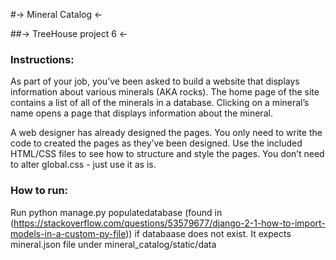 #-> Mineral Catalog  <-

##-> TreeHouse project 6  <- 

### Instructions:  
As part of your job, you’ve been asked to build a website that displays information about various minerals (AKA rocks). The home page of the site contains a list of all of the minerals in a database. Clicking on a mineral’s name opens a page that displays information about the mineral.

A web designer has already designed the pages. You only need to write the code to created the pages as they’ve been designed. Use the included HTML/CSS files to see how to structure and style the pages. You don’t need to alter global.css - just use it as is.


### How to run:
Run python manage.py populatedatabase (found in (https://stackoverflow.com/questions/53579677/django-2-1-how-to-import-models-in-a-custom-py-file)) if databaase does not exist. It expects mineral.json file under mineral_catalog/static/data